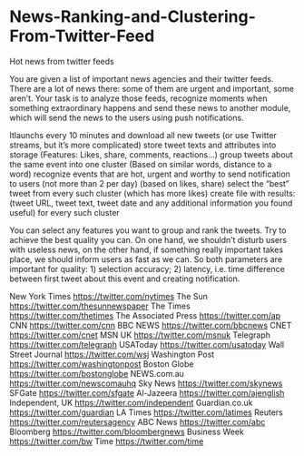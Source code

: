 # News-Ranking-and-Clustering-From-Twitter-Feed

Hot news from twitter feeds

You are given a list of important news agencies and their twitter feeds.
There are a lot of news there: some of them are urgent and important, some aren’t.
Your task is to analyze those feeds, recognize moments when something extraordinary happens and send these news to another module, which will send the news to the users using push notifications.


Itlaunchs every 10 minutes and download all new tweets (or use Twitter streams, but it’s more complicated)
store tweet texts and attributes into storage
	(Features: Likes, share, comments, reactions…)
group tweets about the same event into one cluster
	(Based on similar words, distance to a word)
recognize events that are hot, urgent and worthy to send notification to users (not more than 2 per day)
	(based on likes, share)
select the “best” tweet from every such cluster
	(which has more likes)
create file with results: (tweet URL, tweet text, tweet date and any additional information you found useful) for every such cluster

You can select any features you want to group and rank the tweets. Try to achieve the best quality you can. On one hand, we shouldn’t disturb users with useless news, on the other hand, if something really important takes place, we should inform users as fast as we can. So both parameters are important for quality: 1) selection accuracy; 2) latency, i.e. time difference between first tweet about this event and creating notification.

New York Times
https://twitter.com/nytimes
The Sun
https://twitter.com/thesunnewspaper
The Times
https://twitter.com/thetimes
The Associated Press
https://twitter.com/ap
CNN
https://twitter.com/cnn
BBC NEWS
https://twitter.com/bbcnews
CNET
https://twitter.com/cnet
MSN UK
https://twitter.com/msnuk
Telegraph
https://twitter.com/telegraph
USAToday
https://twitter.com/usatoday
Wall Street Journal
https://twitter.com/wsj
Washington Post
https://twitter.com/washingtonpost
Boston Globe
https://twitter.com/bostonglobe
NEWS.com.au
https://twitter.com/newscomauhq
Sky News
https://twitter.com/skynews
SFGate
https://twitter.com/sfgate
Al-Jazeera
https://twitter.com/ajenglish
Independent, UK
https://twitter.com/independent
Guardian.co.uk
https://twitter.com/guardian
LA Times
https://twitter.com/latimes
Reuters
https://twitter.com/reutersagency
ABC News
https://twitter.com/abc
Bloomberg
https://twitter.com/bloombergnews
Business Week
https://twitter.com/bw
Time
https://twitter.com/time

